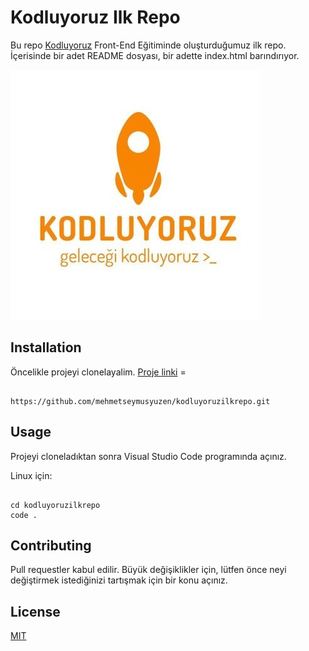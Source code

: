 # Kodluyoruz Ilk Repo

Bu repo [Kodluyoruz](https://www.kodluyoruz.org/) Front-End Eğitiminde oluşturduğumuz ilk repo. İçerisinde bir adet README dosyası, bir adette index.html barındırıyor.

![](https://raw.githubusercontent.com/Kodluyoruz/taskforce/git/git/markdown-nedir-nasil-kullaniriz-/figures/kodluyoruz_logo.jpg)

## Installation

Öncelikle projeyi clonelayalim. [Proje linki](https://github.com/mehmetseymusyuzen/kodluyoruzilkrepo) =

```

https://github.com/mehmetseymusyuzen/kodluyoruzilkrepo.git

```



## Usage

Projeyi cloneladıktan sonra Visual Studio Code programında açınız.

Linux için:

```

cd kodluyoruzilkrepo
code .

```



## Contributing 

Pull requestler kabul edilir. Büyük değişiklikler için, lütfen önce neyi değiştirmek istediğinizi tartışmak için bir konu açınız.



## License

[MIT](https://github.com/mehmetseymusyuzen/kodluyoruzilkrepo/blob/main/LICENSE)

